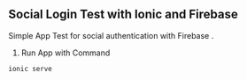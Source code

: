 ## Social Login Test with Ionic and Firebase

Simple App Test for social authentication with Firebase .

1. Run App with Command
```
ionic serve
```


